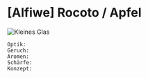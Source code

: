 # \[Alfiwe\] Rocoto / Apfel

![Kleines Glas](https://farm8.staticflickr.com/7809/46606015121_af92028dec_b.jpg)

```text
Optik: 
Geruch: 
Aromen: 
Schärfe: 
Konzept: 
```

